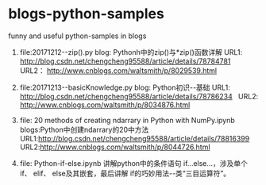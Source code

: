 # blogs-python-samples
funny and useful python-samples in blogs

1. file:20171212--zip().py
   blog: Pythonh中的zip()与*zip()函数详解
   URL1: http://blog.csdn.net/chengcheng95588/article/details/78784781
   URL2： http://www.cnblogs.com/waltsmith/p/8029539.html
  
2. file:20171213--basicKnowledge.py
   blog: Python初识--基础
   URL1: http://blog.csdn.net/chengcheng95588/article/details/78786234
   URL2: http://www.cnblogs.com/waltsmith/p/8034876.html

3. file: 20 methods of creating ndarrary in Python with NumPy.ipynb
   blogs:Python中创建ndarrary的20中方法
   URL1:http://blog.csdn.net/chengcheng95588/article/details/78816399
   URL2:http://www.cnblogs.com/waltsmith/p/8044726.html

4. file: Python-if-else.ipynb
	讲解python中的条件语句 if...else...，涉及单个 if、 elif、 else及其嵌套，最后讲解 if的巧妙用法--类“三目运算符”。
	
